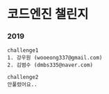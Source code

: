 # 코드엔진 챌린지
### 2019
```
challenge1
1. 강우원 (wooeong337@gmail.com)
2. 김범수 (dmbs335@naver.com)

challenge2
안풀렸어요..
```
